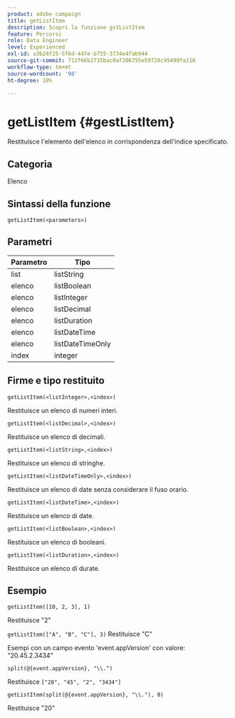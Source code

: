 ```yaml
---
product: adobe campaign
title: getListItem
description: Scopri la funzione gstListItem
feature: Percorsi
role: Data Engineer
level: Experienced
exl-id: a3b24f25-5f6d-44fe-b755-3734e4fab944
source-git-commit: 712f66b2715bac0af206755e59728c95499fa110
workflow-type: tm+mt
source-wordcount: '98'
ht-degree: 18%

---
```


# getListItem {#gestListItem}

Restituisce l&#39;elemento dell&#39;elenco in corrispondenza dell&#39;indice specificato.

## Categoria

Elenco

## Sintassi della funzione

`getListItem(<parameters>)`

## Parametri

| Parametro | Tipo |
|-----------|------------------|
| list | listString |
| elenco | listBoolean |
| elenco | listInteger |
| elenco | listDecimal |
| elenco | listDuration |
| elenco | listDateTime |
| elenco | listDateTimeOnly |
| index | integer |

## Firme e tipo restituito

`getListItem(<listInteger>,<index>)`

Restituisce un elenco di numeri interi.

`getListItem(<listDecimal>,<index>)`

Restituisce un elenco di decimali.

`getListItem(<listString>,<index>)`

Restituisce un elenco di stringhe.

`getListItem(<listDateTimeOnly>,<index>)`

Restituisce un elenco di date senza considerare il fuso orario.

`getListItem(<listDateTime>,<index>)`

Restituisce un elenco di date.

`getListItem(<listBoolean>,<index>)`

Restituisce un elenco di booleani.

`getListItem(<listDuration>,<index>)`

Restituisce un elenco di durate.

## Esempio

`getListItem([10, 2, 3], 1)`

Restituisce &quot;2&quot;

`getListItem(["A", "B", "C"], 3)`
Restituisce &quot;C&quot;

Esempi con un campo evento &#39;event.appVersion&#39; con valore: &quot;20.45.2.3434&quot;

`split(@{event.appVersion}, "\\.")`

Restituisce `["20", "45", "2", "3434"]`

`getListItem(split(@{event.appVersion}, "\\."), 0)`

Restituisce &quot;20&quot;

